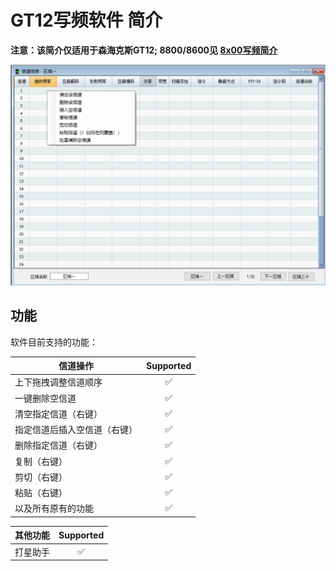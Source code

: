 # GT12写频软件 简介

**注意：该简介仅适用于森海克斯GT12; 8800/8600见 [8x00写频简介](../shx8x00/readme.md)**

<img src="./readme_gt12/image-20240308153257117.png" alt="image-20240308153257117" style="zoom:50%;" />

## 功能

软件目前支持的功能：

| 信道操作                     | Supported          |
| ---------------------------- | :------------------: |
| 上下拖拽调整信道顺序         | :white_check_mark: |
| 一键删除空信道               | :white_check_mark: |
| 清空指定信道（右键）         | :white_check_mark: |
| 指定信道后插入空信道（右键） | :white_check_mark: |
| 删除指定信道（右键）         | :white_check_mark: |
| 复制（右键）                 | :white_check_mark: |
| 剪切（右键）                 | :white_check_mark: |
| 粘贴（右键）                 | :white_check_mark: |
| 以及所有原有的功能           | :white_check_mark: |

| 其他功能         |          Supported           |
|--------------| :--------------------------: |
| 打星助手         | :white_check_mark: |